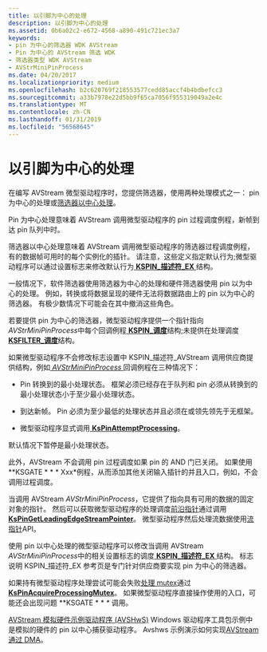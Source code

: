 ```yaml
---
title: 以引脚为中心的处理
description: 以引脚为中心的处理
ms.assetid: 0b6a02c2-e672-4568-a890-491c721ec3a7
keywords:
- pin 为中心的筛选器 WDK AVStream
- Pin 为中心的 AVStream 筛选 WDK
- 筛选器类型 WDK AVStream
- AVStrMiniPinProcess
ms.date: 04/20/2017
ms.localizationpriority: medium
ms.openlocfilehash: b2c620769f218553577cedd85accf4b4bdbefcc3
ms.sourcegitcommit: a33b7978e22d5bb9f65ca7056f955319049a2e4c
ms.translationtype: MT
ms.contentlocale: zh-CN
ms.lasthandoff: 01/31/2019
ms.locfileid: "56568645"
---
```

# <a name="pin-centric-processing"></a>以引脚为中心的处理





在编写 AVStream 微型驱动程序时，您提供筛选器，使用两种处理模式之一： pin 为中心的处理或[筛选器以中心处理](filter-centric-processing.md)。

Pin 为中心处理意味着 AVStream 调用微型驱动程序的 pin 过程调度例程，新帧到达 pin 队列中时。

筛选器以中心处理意味着 AVStream 调用微型驱动程序的筛选器过程调度例程，有的数据帧可用时的每个实例化的插针。 请注意，这些定义指定默认行为;微型驱动程序可以通过设置标志来修改默认行为[ **KSPIN\_描述符\_EX** ](https://msdn.microsoft.com/library/windows/hardware/ff563534)结构。

一般情况下，软件筛选器使用筛选器为中心的处理和硬件筛选器使用 pin 以为中心的处理。 例如，转换或将数据呈现的硬件无法将数据路由上的 pin 以为中心的筛选器。 有极少数情况下可能会在其中撤消这些角色。

若要提供 pin 为中心的筛选器，微型驱动程序提供一个指针指向*AVStrMiniPinProcess*中每个回调例程[ **KSPIN\_调度**](https://msdn.microsoft.com/library/windows/hardware/ff563535)结构;未提供在处理调度[ **KSFILTER\_调度**](https://msdn.microsoft.com/library/windows/hardware/ff562554)结构。

如果微型驱动程序不会修改标志设置中 KSPIN\_描述符\_AVStream 调用供应商提供结构，例如[ *AVStrMiniPinProcess* ](https://msdn.microsoft.com/library/windows/hardware/ff556351)回调例程在三种情况下：

-   Pin 转换到的最小处理状态。 框架必须已经存在于队列和 pin 必须从转换到的最小处理状态小于至少最小处理状态。

-   到达新帧。 Pin 必须为至少最低的处理状态并且必须在或领先领先于无框架。

-   微型驱动程序显式调用[ **KsPinAttemptProcessing**](https://msdn.microsoft.com/library/windows/hardware/ff563494)。

默认情况下暂停是最小处理状态。

此外，AVStream 不会调用 pin 过程调度如果 pin 的 AND 门已关闭。 如果使用 **KSGATE * * * Xxx*例程，从而添加其他关闭输入插针的并且入口，例如，不会调用过程调度。

当调用 AVStream *AVStrMiniPinProcess*，它提供了指向具有可用的数据的固定对象的指针。 然后可以获取微型驱动程序的处理调度[前沿指针](leading-and-trailing-edge-stream-pointers.md)通过调用[ **KsPinGetLeadingEdgeStreamPointer**](https://msdn.microsoft.com/library/windows/hardware/ff563513)。 微型驱动程序然后处理流数据使用[流指针](stream-pointers.md)API。

使用 pin 以中心处理的微型驱动程序可以修改当调用 AVStream *AVStrMiniPinProcess*中的相关设置标志的调度[ **KSPIN\_描述符\_EX** ](https://msdn.microsoft.com/library/windows/hardware/ff563534)结构。 标志说明 KSPIN\_描述符\_EX 参考页是专门针对供应商要实现 pin 为中心的筛选器。

如果持有微型驱动程序处理尝试可能会失败[处理 mutex](processing-mutex-in-avstream.md)通过[ **KsPinAcquireProcessingMutex**](https://msdn.microsoft.com/library/windows/hardware/ff563488)。 如果微型驱动程序直接操作使用的入口，可能还会出现问题 **KSGATE * * *\** 调用。

[AVStream 模拟硬件示例驱动程序 (AVSHwS)](https://go.microsoft.com/fwlink/p/?linkid=256083) Windows 驱动程序工具包示例中是模拟的硬件的 pin 以中心捕获驱动程序。 Avshws 示例演示如何实现[AVStream 通过 DMA](avstream-dma-services.md)。

 

 




